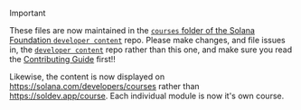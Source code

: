 > [!IMPORTANT]
> These files are now maintained in the [`courses` folder of the Solana Foundation `developer content`](https://github.com/solana-foundation/developer-content/tree/main/content/courses) repo. 
> Please make changes, and file issues in, the [`developer content`](https://github.com/solana-foundation/developer-content/tree/main/content/courses) repo rather than this one, and make sure you read the [Contributing Guide](https://github.com/solana-foundation/developer-content/blob/main/CONTRIBUTING.md) first!!
>
> Likewise, the content is now displayed on https://solana.com/developers/courses rather than https://soldev.app/course. Each individual module is now it's own course.